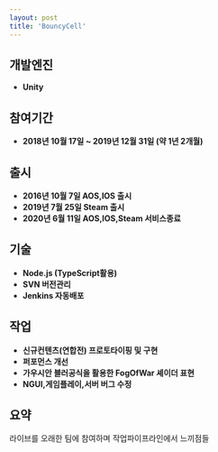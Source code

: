 ```yaml
---
layout: post
title: 'BouncyCell'
---
```


개발엔진
------
- **Unity**

참여기간
------
- **2018년 10월 17일 ~ 2019년 12월 31일 (약 1년 2개월)**

출시
------
- **2016년 10월 7일 AOS,IOS 출시**
- **2019년 7월 25일 Steam 출시**
- **2020년 6월 11일 AOS,IOS,Steam 서비스종료**

기술
------
- **Node.js (TypeScript활용)**
- **SVN 버전관리**
- **Jenkins 자동배포**

작업
------
- **신규컨텐츠(연합전) 프로토타이핑 및 구현**
- **퍼포먼스 개선**
- **가우시안 블러공식을 활용한 FogOfWar 셰이더 표현**
- **NGUI,게임플레이,서버 버그 수정**

요약
------
라이브를 오래한 팀에 참여하며 작업파이프라인에서 느끼점들
